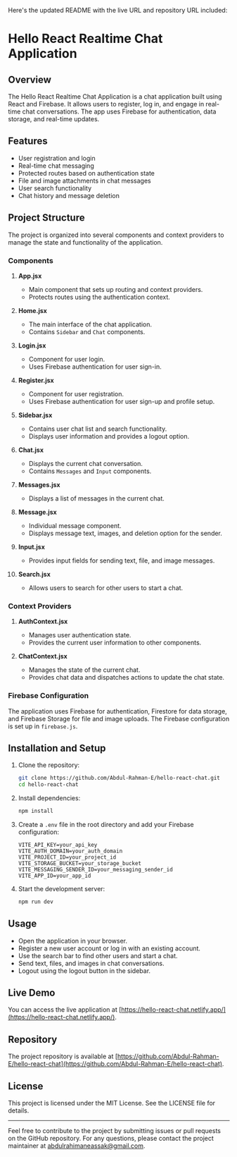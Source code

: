 Here's the updated README with the live URL and repository URL included:

# Hello React Realtime Chat Application

## Overview

The Hello React Realtime Chat Application is a chat application built using React and Firebase. It allows users to register, log in, and engage in real-time chat conversations. The app uses Firebase for authentication, data storage, and real-time updates.

## Features

- User registration and login
- Real-time chat messaging
- Protected routes based on authentication state
- File and image attachments in chat messages
- User search functionality
- Chat history and message deletion

## Project Structure

The project is organized into several components and context providers to manage the state and functionality of the application.

### Components

1. **App.jsx**

   - Main component that sets up routing and context providers.
   - Protects routes using the authentication context.

2. **Home.jsx**

   - The main interface of the chat application.
   - Contains `Sidebar` and `Chat` components.

3. **Login.jsx**

   - Component for user login.
   - Uses Firebase authentication for user sign-in.

4. **Register.jsx**

   - Component for user registration.
   - Uses Firebase authentication for user sign-up and profile setup.

5. **Sidebar.jsx**

   - Contains user chat list and search functionality.
   - Displays user information and provides a logout option.

6. **Chat.jsx**

   - Displays the current chat conversation.
   - Contains `Messages` and `Input` components.

7. **Messages.jsx**

   - Displays a list of messages in the current chat.

8. **Message.jsx**

   - Individual message component.
   - Displays message text, images, and deletion option for the sender.

9. **Input.jsx**

   - Provides input fields for sending text, file, and image messages.

10. **Search.jsx**
    - Allows users to search for other users to start a chat.

### Context Providers

1. **AuthContext.jsx**

   - Manages user authentication state.
   - Provides the current user information to other components.

2. **ChatContext.jsx**
   - Manages the state of the current chat.
   - Provides chat data and dispatches actions to update the chat state.

### Firebase Configuration

The application uses Firebase for authentication, Firestore for data storage, and Firebase Storage for file and image uploads. The Firebase configuration is set up in `firebase.js`.

## Installation and Setup

1. Clone the repository:

   ```bash
   git clone https://github.com/Abdul-Rahman-E/hello-react-chat.git
   cd hello-react-chat
   ```

2. Install dependencies:

   ```bash
   npm install
   ```

3. Create a `.env` file in the root directory and add your Firebase configuration:

   ```env
   VITE_API_KEY=your_api_key
   VITE_AUTH_DOMAIN=your_auth_domain
   VITE_PROJECT_ID=your_project_id
   VITE_STORAGE_BUCKET=your_storage_bucket
   VITE_MESSAGING_SENDER_ID=your_messaging_sender_id
   VITE_APP_ID=your_app_id
   ```

4. Start the development server:

   ```bash
   npm run dev
   ```

## Usage

- Open the application in your browser.
- Register a new user account or log in with an existing account.
- Use the search bar to find other users and start a chat.
- Send text, files, and images in chat conversations.
- Logout using the logout button in the sidebar.

## Live Demo

You can access the live application at [https://hello-react-chat.netlify.app/](https://hello-react-chat.netlify.app/).

## Repository

The project repository is available at [https://github.com/Abdul-Rahman-E/hello-react-chat](https://github.com/Abdul-Rahman-E/hello-react-chat).

## License

This project is licensed under the MIT License. See the LICENSE file for details.

---

Feel free to contribute to the project by submitting issues or pull requests on the GitHub repository. For any questions, please contact the project maintainer at abdulrahimaneassak@gmail.com.
